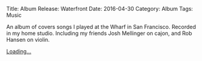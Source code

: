 Title: Album Release: Waterfront
Date: 2016-04-30
Category: Album
Tags: Music


An album of covers songs I played at the Wharf in San Francisco.  Recorded in my home studio.  Including my friends Josh Mellinger on cajon, and Rob Hansen on violin.   

<script src="https://gumroad.com/js/gumroad-embed.js"></script>
<div class="gumroad-product-embed"><a href="https://gumroad.com/l/KwetO">Loading...</a>